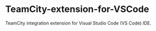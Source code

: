 # TeamCity-extension-for-VSCode
TeamCity integration extension for Visual Studio Code (VS Code) IDE.
